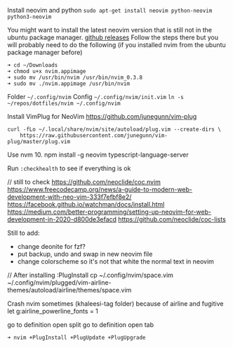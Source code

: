 Install neovim and python
`sudo apt-get install neovim python-neovim python3-neovim`

You might want to install the latest neovim version that is still not in the ubuntu package manager. [github releases](https://github.com/neovim/neovim/releases/)
Follow the steps there but you will probably need to do the following (if you installed nvim from the ubuntu package manager before)

  ```
  ➜ cd ~/Downloads
  ➜ chmod u+x nvim.appimage
  ➜ sudo mv /usr/bin/nvim /usr/bin/nvim_0.3.8
  ➜ sudo mv ./nvim.appimage /usr/bin/nvim
  ```

Folder `~/.config/nvim`
Config `~/.config/nvim/init.vim`
`ln -s ~/repos/dotfiles/nvim ~/.config/nvim`

Install VimPlug for NeoVim
https://github.com/junegunn/vim-plug

```
curl -fLo ~/.local/share/nvim/site/autoload/plug.vim --create-dirs \
    https://raw.githubusercontent.com/junegunn/vim-plug/master/plug.vim
```


Use nvm 10. 
npm install -g neovim typescript-language-server

Run `:checkhealth` to see if everything is ok

// still to check
https://github.com/neoclide/coc.nvim
https://www.freecodecamp.org/news/a-guide-to-modern-web-development-with-neo-vim-333f7efbf8e2/
https://facebook.github.io/watchman/docs/install.html
https://medium.com/better-programming/setting-up-neovim-for-web-development-in-2020-d800de3efacd
https://github.com/neoclide/coc-lists

Still to add:
- change deonite for fzf?
- put backup, undo and swap in new neovim file
- change colorscheme so it's not that white the normal text in neovim

// After installing :PlugInstall
cp ~/.config/nvim/space.vim ~/.config/nvim/plugged/vim-airline-themes/autoload/airline/themes/space.vim


Crash nvim sometimes (khaleesi-tag folder) because of airline and fugitive
let g:airline_powerline_fonts = 1

go to definition open split
go to definition open tab

`➜ nvim +PlugInstall +PlugUpdate +PlugUpgrade`
